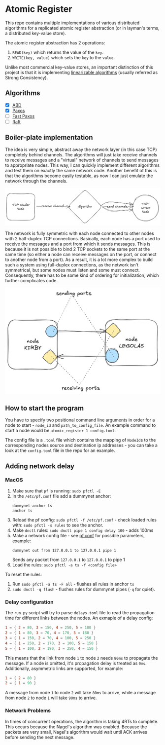 # Atomic Register

This repo contains multiple implementations of various distributed algorithms for a replicated atomic register abstraction (or in layman's terms, a distributed key-value store).

The atomic register abstraction has 2 operations:
1. `READ(key)` which returns the value of the `key`.
2. `WRITE(key, value)` which sets the `key` to the `value`.

Unlike most commercial key-value stores, an important distinction of this project is that it is implementing [linearizable algorithms](https://jepsen.io/consistency/models/linearizable) (usually referred as Strong Consistency).

## Algorithms

- [x] [ABD](https://dl.acm.org/doi/pdf/10.1145/200836.200869)
- [x] [Paxos](https://lamport.azurewebsites.net/pubs/paxos-simple.pdf)
- [ ] [Fast Paxos](https://www.microsoft.com/en-us/research/wp-content/uploads/2016/02/tr-2005-112.pdf)
- [ ] [Raft](https://raft.github.io/)

## Boiler-plate implementation

The idea is very simple, abstract away the network layer (in this case TCP) completely behind channels. The algorithms will just take receive channels to receive messages and a "virtual" network of channels to send messages to appropriate nodes. This way, I can quickly implement different algorithms and test them on exactly the same network code. Another benefit of this is that the algorithms become easily testable, as now I can just emulate the network through the channels.

![Software Architecture](assets/software_architecture.png)

The network is fully symmetric with each node connected to other nodes with 2 half-duplex TCP connections. Basically, each node has a port used to receive the messages and a port from which it sends messages. This is because it is not possible to bind 2 TCP sockets to the same port at the same time (so either a node can receive messages on the port, or connect to another node from a port). As a result, it is a lot more complex to build such a system using full-duplex connections, as the network isn't symmetrical, but some nodes must listen and some must connect. Consequently, there has to be some kind of ordering for initialization, which further complicates code.

![Network Architecture](assets/network_ports.png)

## How to start the program

You have to specify two positional command line arguments in order for a node to start - `node_id` and `path_to_config_file`. An example command to start a node would be `atomic_register 1 config.toml`.

The config file is a `.toml` file which contains the mapping of `NodeId`s to the corresponding nodes source and destination ip addresses - you can take a look at the `config.toml` file in the repo for an example.

## Adding network delay

### MacOS
1. Make sure that `pf` is running: `sudo pfctl -E`
2. In the `/etc/pf.conf` file add a dummynet anchor:
    ```
    dummynet-anchor ts
    anchor ts
    ```
3. Reload the pf config: `sudo pfctl -f /etc/pf.conf` - check loaded rules with: `sudo pfctl -s rules` to see the anchor.
4. Make `dnctl` rules: `sudo dnctl pipe 1 config delay 100` - adds 100ms
5. Make a network config file - see [pf.conf](https://man.freebsd.org/cgi/man.cgi?pf.conf(5)#PARAMETERS) for possible parameters, example:
    ```
   dummynet out from 127.0.0.1 to 127.0.0.1 pipe 1
   ```
   Sends any packet from `127.0.0.1` to `127.0.0.1` to pipe 1
6. Load the rules: `sudo pfctl -a ts -f <config file>`

To reset the rules:
1. Run `sudo pfctl -a ts -F all` - flushes all rules in anchor `ts`
2. `sudo dnctl -q flush` - flushes rules for dummynet pipes (`-q` for quiet).

### Delay configuration

The `run.py` script will try to parse `delays.toml` file to read the propagation
time for different links between the nodes. An exmaple of a delay config:

```toml
1 = { 2 = 80, 3 = 150, 4 = 250, 5 = 100 }
2 = { 1 = 80, 3 = 70, 4 = 170, 5 = 180 }
3 = { 1 = 150, 2 = 70, 4 = 100, 5 = 250 }
4 = { 1 = 250, 2 = 170, 3 = 100, 5 = 150 }
5 = { 1 = 100, 2 = 180, 3 = 250, 4 = 150 }
```

This means that the link from node `1` to node `2` needs `80ms` to propagate the message.
If a node is omitted, it's propagation delay is treated as `0ms`. Additionally, asymmetric
links are supported, for example:

```toml
1 = { 2 = 80 }
2 = { 1 = 90 }
```

A message from node `1` to node `2` will take `80ms` to arrive, while a message from
node `2` to node `1` will take `90ms` to arrive.


### Network Problems

In times of concurrent operations, the algorithm is taking 4RTs to complete.
This occurs because the Nagel's algorithm was enabled. 
Because the packets are very small, Nagel's algorithm would wait until ACK arrives before sending the next message.
